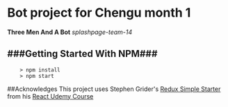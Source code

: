 # Bot project for Chengu month 1
**Three Men And A Bot** *splashpage-team-14*


## ###Getting Started With NPM###

```
	> npm install
	> npm start
```

##Acknowledges
This project uses Stephen Grider's [Redux Simple Starter](https://github.com/StephenGrider/ReduxSimpleStarter/blob/master/LICENSE.MD) from his [React Udemy Course](https://www.udemy.com/react-redux/)
